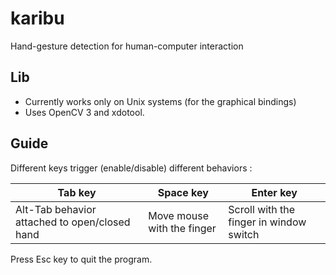 # karibu

Hand-gesture detection for human-computer interaction

## Lib
* Currently works only on Unix systems (for the graphical bindings)
* Uses OpenCV 3 and xdotool.

## Guide
Different keys trigger (enable/disable) different behaviors :


| Tab key            | Space key         |  Enter key         |
| ------------- | ------------- | ------------- |
| Alt-Tab behavior attached to open/closed hand | Move mouse with the finger |Scroll with the finger in window switch|

Press Esc key to quit the program.
